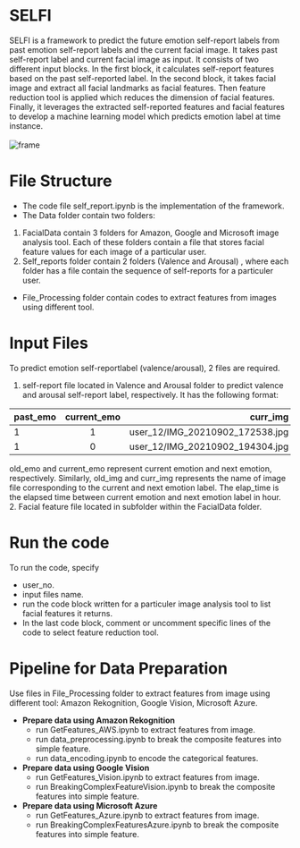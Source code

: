 # SELFI 
SELFI is a framework to predict the future emotion self-report labels from past emotion self-report labels and the current facial image. It takes past self-report label and current facial image as input. It consists of two different input blocks. In the first block, it calculates self-report features based on the past self-reported label. In the second block, it takes facial image and extract all facial landmarks as facial features. Then feature reduction tool is applied which reduces the dimension of facial features. Finally, it leverages the extracted self-reported features and facial features to develop a machine learning model which predicts emotion label at time instance. <br/>
<br/>
![frame](https://user-images.githubusercontent.com/49473497/164719590-e702fef0-458c-4a44-87aa-70b3d79d3b15.jpg)
# File Structure
* The code file self_report.ipynb is the implementation of the framework.<br/>
* The Data folder contain two folders: <br/>
1. FacialData contain 3 folders for Amazon, Google and Microsoft image analysis tool. Each of these folders contain a file that stores facial feature values for each image of a particular user.<br/>
2. Self_reports folder contain 2 folders (Valence and Arousal) , where each folder has a file contain the sequence of self-reports for a particuler user. <br/>
* File_Processing folder contain codes to extract features from images using different tool.  
# Input Files
To predict emotion self-reportlabel (valence/arousal), 2 files are required.<br/>
1. self-report file located in Valence and Arousal folder to predict valence and arousal self-report label, respectively. It has the following format:<br/>

|past_emo|current_emo|curr_img|elap_time|
|-------|:-----------:|--------:|---------|
|1	|1	|user_12/IMG_20210902_172538.jpg  |	2.28154166666667|
|1	|0	|user_12/IMG_20210902_194304.jpg  |	2.29043722222222|

old_emo and current_emo represent current emotion and next emotion, respectively. Similarly, old_img and curr_img represents the name of image file corresponding to the current and next emotion label. The elap_time is the elapsed time between current emotion and next emotion label in hour.<br/>
2. Facial feature file located in subfolder within the FacialData folder. <br/>
# Run the code
To run the code, specify
* user_no. 
* input files name.
* run the code block written for a particuler image analysis tool to list facial features it returns.
* In the last code block, comment or uncomment specific lines of the code to select feature reduction tool.
# Pipeline for Data Preparation
Use files in File_Processing folder to extract features from image using different tool: Amazon Rekognition, Google Vision, Microsoft Azure. 
* **Prepare data using Amazon Rekognition** <br/>
   * run GetFeatures_AWS.ipynb to extract features from image. <br/>
   * run data_preprocessing.ipynb to break the composite features into simple feature.<br/>
   * run data_encoding.ipynb to encode the categorical features. <br/>
* **Prepare data using Google Vision** 
   * run GetFeatures_Vision.ipynb to extract features from image. <br/>
   * run BreakingComplexFeatureVision.ipynb to break the composite features into simple feature. <br/>
* **Prepare data using Microsoft Azure** 
   * run GetFeatures_Azure.ipynb to extract features from image. <br/>
   * run BreakingComplexFeaturesAzure.ipynb to break the composite features into simple feature.<br/>

